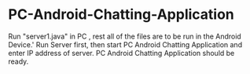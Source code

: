 # PC-Android-Chatting-Application
Run "server1.java" in PC , rest all of the files are to be run in the Android Device.'
Run Server first, then start PC Android Chatting Application and enter IP address of server.
PC Android Chatting Application should be ready.
